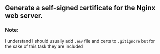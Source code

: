 ## Generate a self-signed certificate for the Nginx web server.

### Note:
I understand I should usually add `.env` file and certs to `.gitignore`
but for the sake of this task they are included